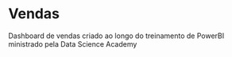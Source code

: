 # Vendas
Dashboard de vendas criado ao longo do treinamento de PowerBI ministrado pela Data Science Academy
